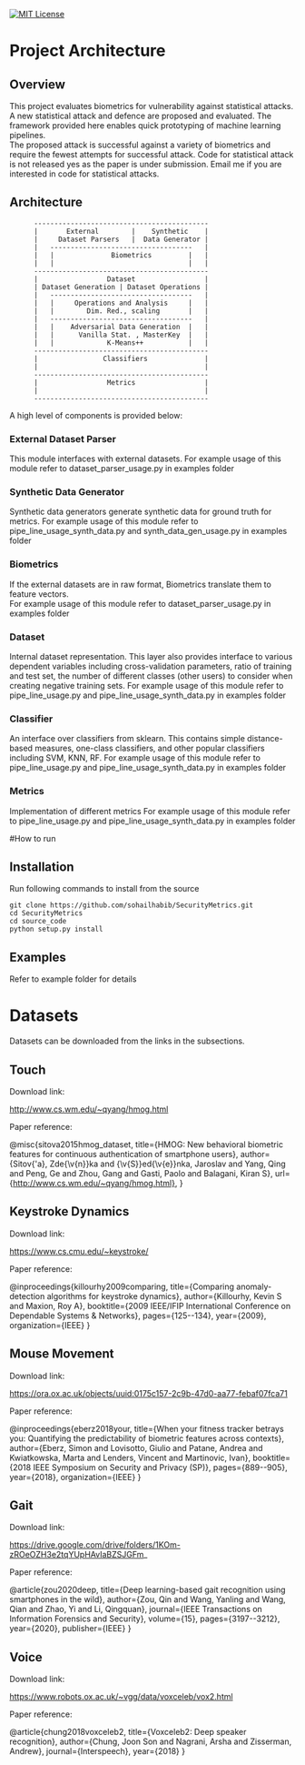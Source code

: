 [![MIT License](https://img.shields.io/badge/License-MIT-green.svg)](LICENSE)
# Project Architecture
## Overview
This project evaluates biometrics for vulnerability against statistical attacks. 
A new statistical attack and defence are proposed and evaluated. The framework provided here
enables quick prototyping of machine learning pipelines.  
The proposed attack is successful against a variety of biometrics and require the fewest attempts for successful attack.
Code for statistical attack is not released yes as the paper is under submission.
Email me if you are interested in code
for statistical attacks.

## Architecture


          -------------------------------------------
          |       External        |    Synthetic    |
          |     Dataset Parsers   |  Data Generator | 
          |   -----------------------------------   |
          |   |              Biometrics         |   |
          |   |                                 |   |
          -------------------------------------------
          |                 Dataset                 |
          | Dataset Generation | Dataset Operations |
          |   -----------------------------------   |
          |   |     Operations and Analysis     |   |
          |   |        Dim. Red., scaling       |   |
          |   -----------------------------------   |
          |   |    Adversarial Data Generation  |   |
          |   |      Vanilla Stat. , MasterKey  |   |
          |   |             K-Means++           |   |
          -------------------------------------------
          |                Classifiers              |
          |                                         |
          -------------------------------------------
          |                 Metrics                 |
          |                                         |
          -------------------------------------------
          
A high level of components is provided below:

### External Dataset Parser
This module interfaces with external datasets. 
For example usage of this module refer to  dataset_parser_usage.py in examples folder
### Synthetic Data Generator
Synthetic data generators generate synthetic data for ground truth for metrics.
For example usage of this module refer to  pipe_line_usage_synth_data.py and synth_data_gen_usage.py in examples folder
### Biometrics
If the external datasets are in raw format, Biometrics translate them to feature vectors.  
For example usage of this module refer to  dataset_parser_usage.py in examples folder
### Dataset
Internal dataset representation. This layer also provides interface to various dependent variables 
including cross-validation parameters, ratio of training and test set, the number of different classes (other users) 
to consider when creating negative training sets.
For example usage of this module refer to pipe_line_usage.py and pipe_line_usage_synth_data.py in examples folder

### Classifier
An interface over classifiers from sklearn. This contains simple distance-based measures, one-class classifiers, 
and other popular classifiers including SVM, KNN, RF.
For example usage of this module refer to pipe_line_usage.py and pipe_line_usage_synth_data.py in examples folder

### Metrics
Implementation of different metrics
For example usage of this module refer to pipe_line_usage.py and pipe_line_usage_synth_data.py in examples folder

#How to run
## Installation

Run following commands to install from the source 
```
git clone https://github.com/sohailhabib/SecurityMetrics.git
cd SecurityMetrics
cd source_code
python setup.py install
```
## Examples
Refer to example folder for details

# Datasets
Datasets can be downloaded from the links in the subsections. 
## Touch
Download link:

http://www.cs.wm.edu/~qyang/hmog.html

Paper reference:

@misc{sitova2015hmog_dataset,
  title={HMOG: New behavioral biometric features for continuous authentication of smartphone users},
  author={Sitov{\'a}, Zde{\v{n}}ka and {\v{S}}ed{\v{e}}nka, Jaroslav and Yang, Qing and Peng, Ge and Zhou, Gang and Gasti, Paolo and Balagani, Kiran S},
  url={http://www.cs.wm.edu/~qyang/hmog.html},
}

## Keystroke Dynamics
Download link:

https://www.cs.cmu.edu/~keystroke/

Paper reference:

@inproceedings{killourhy2009comparing,
  title={Comparing anomaly-detection algorithms for keystroke dynamics},
  author={Killourhy, Kevin S and Maxion, Roy A},
  booktitle={2009 IEEE/IFIP International Conference on Dependable Systems \& Networks},
  pages={125--134},
  year={2009},
  organization={IEEE}
}

## Mouse Movement
Download link:

https://ora.ox.ac.uk/objects/uuid:0175c157-2c9b-47d0-aa77-febaf07fca71

Paper reference:

@inproceedings{eberz2018your,
  title={When your fitness tracker betrays you: Quantifying the predictability of biometric features across contexts},
  author={Eberz, Simon and Lovisotto, Giulio and Patane, Andrea and Kwiatkowska, Marta and Lenders, Vincent and Martinovic, Ivan},
  booktitle={2018 IEEE Symposium on Security and Privacy (SP)},
  pages={889--905},
  year={2018},
  organization={IEEE}
}

## Gait
Download link:

https://drive.google.com/drive/folders/1KOm-zROeOZH3e2tqYUpHAvIaBZSJGFm_

Paper reference:

@article{zou2020deep,
  title={Deep learning-based gait recognition using smartphones in the wild},
  author={Zou, Qin and Wang, Yanling and Wang, Qian and Zhao, Yi and Li, Qingquan},
  journal={IEEE Transactions on Information Forensics and Security},
  volume={15},
  pages={3197--3212},
  year={2020},
  publisher={IEEE}
}

## Voice
Download link:

https://www.robots.ox.ac.uk/~vgg/data/voxceleb/vox2.html

Paper reference:

@article{chung2018voxceleb2,
  title={Voxceleb2: Deep speaker recognition},
  author={Chung, Joon Son and Nagrani, Arsha and Zisserman, Andrew},
  journal={Interspeech},
  year={2018}
}